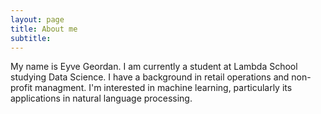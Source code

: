 ```yaml
---
layout: page
title: About me
subtitle: 
---
```


My name is Eyve Geordan. I am currently a student at Lambda School studying Data Science. I have a background in retail operations and non-profit managment. I'm interested in machine learning, particularly its applications in natural language processing. 

